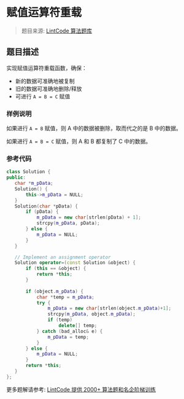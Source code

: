 # 赋值运算符重载
 > 题目来源: [LintCode 算法题库](https://www.lintcode.com/problem/assignment-operator-overloading-c-only/?utm_source=sc-github-wzz)
 ## 题目描述
 实现赋值运算符重载函数，确保：

- 新的数据可准确地被复制
- 旧的数据可准确地删除/释放
- 可进行 `A = B = C` 赋值


 ### 样例说明
 如果进行 `A = B` 赋值，则 A 中的数据被删除，取而代之的是 B 中的数据。

如果进行 `A = B = C` 赋值，则 A 和 B 都复制了 C 中的数据。
 ### 参考代码
 ```cpp
class Solution {
public:
    char *m_pData;
    Solution() {
        this->m_pData = NULL;
    }
    Solution(char *pData) {
        if (pData) {
            m_pData = new char[strlen(pData) + 1];
            strcpy(m_pData, pData);
        } else {
            m_pData = NULL;
        }
    }

    // Implement an assignment operator
    Solution operator=(const Solution &object) {
        if (this == &object) {
            return *this;
        }
        
        if (object.m_pData) {
            char *temp = m_pData;
            try {
                m_pData = new char[strlen(object.m_pData)+1];
                strcpy(m_pData, object.m_pData);
                if (temp)
                    delete[] temp;
            } catch (bad_alloc& e) {
                m_pData = temp;
            }
        } else {
            m_pData = NULL;
        }
        return *this;
    }
};

```
 更多题解请参考: [LintCode 提供 2000+ 算法题和名企阶梯训练](https://www.lintcode.com/problem/?utm_source=sc-github-wzz)